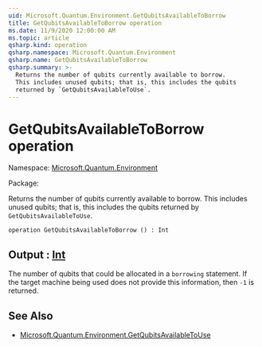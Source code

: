 ```yaml
---
uid: Microsoft.Quantum.Environment.GetQubitsAvailableToBorrow
title: GetQubitsAvailableToBorrow operation
ms.date: 11/9/2020 12:00:00 AM
ms.topic: article
qsharp.kind: operation
qsharp.namespace: Microsoft.Quantum.Environment
qsharp.name: GetQubitsAvailableToBorrow
qsharp.summary: >-
  Returns the number of qubits currently available to borrow.
  This includes unused qubits; that is, this includes the qubits
  returned by `GetQubitsAvailableToUse`.
---
```


# GetQubitsAvailableToBorrow operation

Namespace: [Microsoft.Quantum.Environment](xref:Microsoft.Quantum.Environment)

Package: [](https://nuget.org/packages/)


Returns the number of qubits currently available to borrow.This includes unused qubits; that is, this includes the qubitsreturned by `GetQubitsAvailableToUse`.

```qsharp
operation GetQubitsAvailableToBorrow () : Int
```


## Output : [Int](xref:microsoft.quantum.lang-ref.int)

The number of qubits that could be allocated in a `borrowing` statement.If the target machine being used does not provide this information, then`-1` is returned.

## See Also

- [Microsoft.Quantum.Environment.GetQubitsAvailableToUse](xref:Microsoft.Quantum.Environment.GetQubitsAvailableToUse)